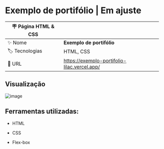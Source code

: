 # Exemplo de portifólio | Em ajuste


| :placard: Página HTML & CSS |     |
| -------------  | --- |
| :sparkles: Nome        | **Exemplo de portifólio**
| :label: Tecnologias | HTML, CSS
| :rocket: URL         | https://exemplo-portifolio-lilac.vercel.app/

## Visualização

![image](https://imgur.com/xGmqKNA.png)

## Ferramentas utilizadas:

* HTML

* CSS

* Flex-box
